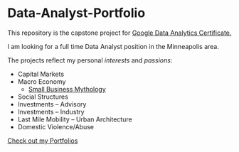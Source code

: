 # Data-Analyst-Portfolio

This repository is the capstone project for [Google Data Analytics Certificate.](https://www.coursera.org/account/accomplishments/verify/T92A2PTGNDUB)

I am looking for a full time Data Analyst position in the Minneapolis area.

The projects reflect my personal *interests* and *passions*:
+ Capital Markets
+ Macro Economy
  * [Small Business Mythology](https://eternalspring22.github.io/Rzeczkowski.github.io/SBAmythFrame.html)
+ Social Structures
+ Investments – Advisory
+ Investments – Industry
+ Last Mile Mobility – Urban Architecture
+ Domestic Violence/Abuse


[Check out my Portfolios](https://eternalspring22.github.io/Rzeczkowski.github.io/)
